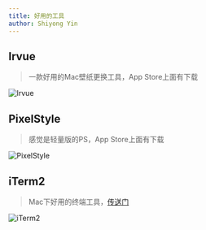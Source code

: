 ```yaml
---
title: 好用的工具
author: Shiyong Yin
---
```


## Irvue

> 一款好用的Mac壁纸更换工具，App Store上面有下载

![Irvue](/diary/img/Irvue.png)

## PixelStyle

> 感觉是轻量版的PS，App Store上面有下载

![PixelStyle](/diary/img/pixelStyle.png)

## iTerm2

> Mac下好用的终端工具，[传送门](https://www.iterm2.com/)

![iTerm2](/diary/img/iTerm2.png)
